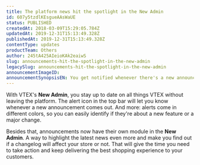 ```yaml
---
title: The platform news hit the spotlight in the New Admin
id: 607y5tzdlKEsgueAAsWaUE
status: PUBLISHED
createdAt: 2018-03-09T15:29:05.784Z
updatedAt: 2019-12-31T15:13:49.328Z
publishedAt: 2019-12-31T15:13:49.328Z
contentType: updates
productTeam: Others
author: 245tA425AIeioKAk2eaiwS
slug: announcements-hit-the-spotlight-in-the-new-admin
legacySlug: announcements-hit-the-spotlight-in-the-new-admin
announcementImageID: 
announcementSynopsisEN: You get notified whenever there's a new announcement and have a glimpse of the latest news right on the main page.
---
```


With VTEX's __New Admin__, you stay up to date on all things VTEX without leaving the platform. The alert icon in the top bar will let you know whenever a new announcement comes out. And more: alerts come in different colors, so you can easily identify if they're about a new feature or a major change.

Besides that, announcements now have their own module in the __New Admin__. A way to highlight the latest news even more and make you find out if a changelog will affect your store or not. That will give the time you need to take action and keep delivering the best shopping experience to your customers.

